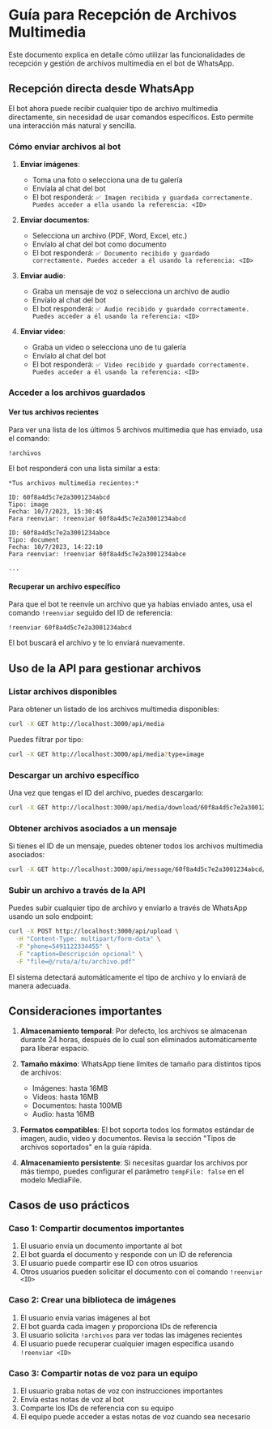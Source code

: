 # Guía para Recepción de Archivos Multimedia

Este documento explica en detalle cómo utilizar las funcionalidades de recepción y gestión de archivos multimedia en el bot de WhatsApp.

## Recepción directa desde WhatsApp

El bot ahora puede recibir cualquier tipo de archivo multimedia directamente, sin necesidad de usar comandos específicos. Esto permite una interacción más natural y sencilla.

### Cómo enviar archivos al bot

1. **Enviar imágenes**:
   - Toma una foto o selecciona una de tu galería
   - Envíala al chat del bot
   - El bot responderá: `✅ Imagen recibida y guardada correctamente. Puedes acceder a ella usando la referencia: <ID>`

2. **Enviar documentos**:
   - Selecciona un archivo (PDF, Word, Excel, etc.)
   - Envíalo al chat del bot como documento
   - El bot responderá: `✅ Documento recibido y guardado correctamente. Puedes acceder a él usando la referencia: <ID>`

3. **Enviar audio**:
   - Graba un mensaje de voz o selecciona un archivo de audio
   - Envíalo al chat del bot
   - El bot responderá: `✅ Audio recibido y guardado correctamente. Puedes acceder a él usando la referencia: <ID>`

4. **Enviar video**:
   - Graba un video o selecciona uno de tu galería
   - Envíalo al chat del bot
   - El bot responderá: `✅ Video recibido y guardado correctamente. Puedes acceder a él usando la referencia: <ID>`

### Acceder a los archivos guardados

#### Ver tus archivos recientes

Para ver una lista de los últimos 5 archivos multimedia que has enviado, usa el comando:

```
!archivos
```

El bot responderá con una lista similar a esta:

```
*Tus archivos multimedia recientes:*

ID: 60f8a4d5c7e2a3001234abcd
Tipo: image
Fecha: 10/7/2023, 15:30:45
Para reenviar: !reenviar 60f8a4d5c7e2a3001234abcd

ID: 60f8a4d5c7e2a3001234abce
Tipo: document
Fecha: 10/7/2023, 14:22:10
Para reenviar: !reenviar 60f8a4d5c7e2a3001234abce

...
```

#### Recuperar un archivo específico

Para que el bot te reenvíe un archivo que ya habías enviado antes, usa el comando `!reenviar` seguido del ID de referencia:

```
!reenviar 60f8a4d5c7e2a3001234abcd
```

El bot buscará el archivo y te lo enviará nuevamente.

## Uso de la API para gestionar archivos

### Listar archivos disponibles

Para obtener un listado de los archivos multimedia disponibles:

```bash
curl -X GET http://localhost:3000/api/media
```

Puedes filtrar por tipo:

```bash
curl -X GET http://localhost:3000/api/media?type=image
```

### Descargar un archivo específico

Una vez que tengas el ID del archivo, puedes descargarlo:

```bash
curl -X GET http://localhost:3000/api/media/download/60f8a4d5c7e2a3001234abcd -o archivo_descargado.jpg
```

### Obtener archivos asociados a un mensaje

Si tienes el ID de un mensaje, puedes obtener todos los archivos multimedia asociados:

```bash
curl -X GET http://localhost:3000/api/message/60f8a4d5c7e2a3001234abcd/media
```

### Subir un archivo a través de la API

Puedes subir cualquier tipo de archivo y enviarlo a través de WhatsApp usando un solo endpoint:

```bash
curl -X POST http://localhost:3000/api/upload \
  -H "Content-Type: multipart/form-data" \
  -F "phone=5491122334455" \
  -F "caption=Descripción opcional" \
  -F "file=@/ruta/a/tu/archivo.pdf"
```

El sistema detectará automáticamente el tipo de archivo y lo enviará de manera adecuada.

## Consideraciones importantes

1. **Almacenamiento temporal**: Por defecto, los archivos se almacenan durante 24 horas, después de lo cual son eliminados automáticamente para liberar espacio.

2. **Tamaño máximo**: WhatsApp tiene límites de tamaño para distintos tipos de archivos:
   - Imágenes: hasta 16MB
   - Videos: hasta 16MB
   - Documentos: hasta 100MB
   - Audio: hasta 16MB

3. **Formatos compatibles**: El bot soporta todos los formatos estándar de imagen, audio, video y documentos. Revisa la sección "Tipos de archivos soportados" en la guía rápida.

4. **Almacenamiento persistente**: Si necesitas guardar los archivos por más tiempo, puedes configurar el parámetro `tempFile: false` en el modelo MediaFile.

## Casos de uso prácticos

### Caso 1: Compartir documentos importantes

1. El usuario envía un documento importante al bot
2. El bot guarda el documento y responde con un ID de referencia
3. El usuario puede compartir ese ID con otros usuarios
4. Otros usuarios pueden solicitar el documento con el comando `!reenviar <ID>`

### Caso 2: Crear una biblioteca de imágenes

1. El usuario envía varias imágenes al bot
2. El bot guarda cada imagen y proporciona IDs de referencia
3. El usuario solicita `!archivos` para ver todas las imágenes recientes
4. El usuario puede recuperar cualquier imagen específica usando `!reenviar <ID>`

### Caso 3: Compartir notas de voz para un equipo

1. El usuario graba notas de voz con instrucciones importantes
2. Envía estas notas de voz al bot
3. Comparte los IDs de referencia con su equipo
4. El equipo puede acceder a estas notas de voz cuando sea necesario 